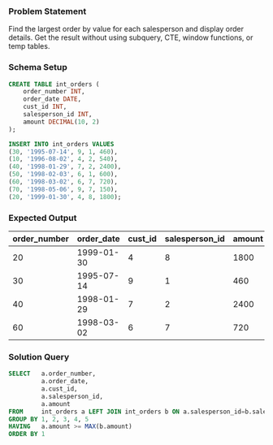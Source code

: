 ### Problem Statement

Find the largest order by value for each salesperson and display order details. Get the result without using subquery, CTE, window functions, or temp tables.

### Schema Setup

```sql
CREATE TABLE int_orders (
    order_number INT,
    order_date DATE,
    cust_id INT,
    salesperson_id INT,
    amount DECIMAL(10, 2)
);

INSERT INTO int_orders VALUES
(30, '1995-07-14', 9, 1, 460),
(10, '1996-08-02', 4, 2, 540),
(40, '1998-01-29', 7, 2, 2400),
(50, '1998-02-03', 6, 1, 600),
(60, '1998-03-02', 6, 7, 720),
(70, '1998-05-06', 9, 7, 150),
(20, '1999-01-30', 4, 8, 1800);
```

### Expected Output

| order_number | order_date | cust_id | salesperson_id | amount |
|--------------|------------|---------|----------------|--------|
| 20           | 1999-01-30 | 4       | 8              | 1800   |
| 30           | 1995-07-14 | 9       | 1              | 460    |
| 40           | 1998-01-29 | 7       | 2              | 2400   |
| 60           | 1998-03-02 | 6       | 7              | 720    |

### Solution Query

```sql
SELECT   a.order_number, 
         a.order_date, 
         a.cust_id, 
         a.salesperson_id,
         a.amount
FROM     int_orders a LEFT JOIN int_orders b ON a.salesperson_id=b.salesperson_id
GROUP BY 1, 2, 3, 4, 5
HAVING   a.amount >= MAX(b.amount)
ORDER BY 1
```